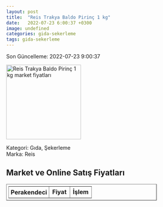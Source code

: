 ```yaml
---
layout: post
title:  "Reis Trakya Baldo Pirinç 1 kg"
date:   2022-07-23 6:00:37 +0300
image: undefined
categories: gida-sekerleme
tags: gida-sekerleme
---
```


Son Güncelleme: 2022-07-23 9:00:37

<img src="undefined" width="200" alt="Reis Trakya Baldo Pirinç 1 kg market fiyatları" />

Kategori: Gıda, Şekerleme
<br />
Marka: Reis

<h2>Market ve Online Satış Fiyatları</h2>

<table border="1" style="padding: 5px;width:80%;">
  <tr>
    <td style="padding: 5px;"><strong>Perakendeci</strong></td>
    <td><strong>Fiyat</strong></td>
    <td><strong>İşlem</strong></td>
  </tr>
  
</table>
